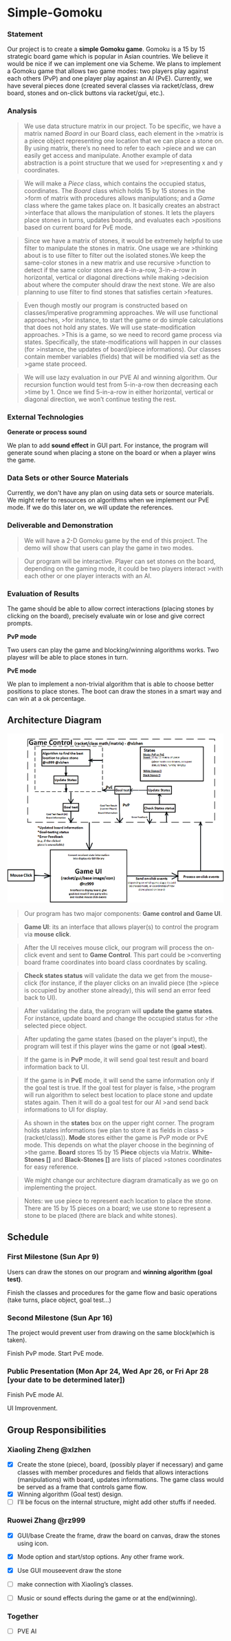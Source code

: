 # Simple-Gomoku

### Statement
Our project is to create a **simple Gomoku game**. Gomoku is a 15 by 15 strategic board game which is popular in Asian countries. We believe it would be nice if we can implement one via Scheme. We plans to implement a Gomoku game that allows two game modes: two players play against each others (PvP) and one player play against an AI (PvE). Currently, we have several pieces done (created several classes via racket/class, drew board, stones and on-click buttons via racket/gui, etc.). 

### Analysis
>We use data structure matrix in our project. To be specific, we have a matrix named *Board* in our Board class, each element in the >matrix is a piece object representing one location that we can place a stone on. By using matrix, there’s no need to refer to each >piece and we can easily get access and manipulate. Another example of data abstraction is a point structure that we used for >representing x and y coordinates. 

>We will make a *Piece* class, which contains the occupied status, coordinates. The *Board* class which holds 15 by 15 stones in the >form of matrix with procedures allows manipulations; and a *Game* class where the game takes place on. It basically creates an abstract >interface that allows the manipulation of stones. It lets the players place stones in turns, updates boards, and evaluates each >positions based on current board for PvE mode. 

>Since we have a matrix of stones, it would be extremely helpful to use filter to manipulate the stones in matrix. One usage we are >thinking about is to use filter to filter out the isolated stones.We keep the same-color stones in a new matrix and use recursive >function to detect if the same color stones are 4-in-a-row, 3-in-a-row in horizontal, vertical or diagonal directions while making >decision about where the computer should draw the next stone. We are also planning to use filter to find stones that satisfies certain >features.

>Even though mostly our program is constructed based on classes/imperative programming approaches. We will use functional approaches, >for instance, to start the game or do simple calculations that does not hold any states. We will use state-modification approaches. >This is a game, so we need to record game process via states. Specifically, the state-modifications will happen in our classes (for >instance, the updates of board/piece informations). Our classes contain member variables (fields) that will be modified via set! as the >game state proceed. 

>We will use lazy evaluation in our PVE AI and winning algorithm. Our recursion function would test from 5-in-a-row then decreasing each >time by 1. Once we find 5-in-a-row in either horizontal, vertical or diagonal direction, we won’t continue testing the rest.

### External Technologies

**Generate or process sound**

We plan to add **sound effect** in GUI part. For instance, the program will generate sound when placing a stone on the board or when a player wins the game.


### Data Sets or other Source Materials

Currently, we don't have any plan on using data sets or source materials. 
We might refer to resources on algorithms when we implement our PvE mode. If we do this later on, we will update the references.

### Deliverable and Demonstration

>We will have a 2-D Gomoku game by the end of this project. The demo will show that users can play the game in two modes.

>Our program will be interactive. Player can set stones on the board, depending on the gaming mode, it could be two players interact >with each other or one player interacts with an AI. 

### Evaluation of Results


The game should be able to allow correct interactions (placing stones by clicking on the board), precisely evaluate win or lose and give correct prompts.


**PvP mode**

Two users can play the game and blocking/winning algorithms works.
Two playesr will be able to place stones in turn.

**PvE mode**

We plan to implement a non-trivial algorithm that is able to choose better positions to place stones. 
The boot can draw the stones in a smart way and can win at a ok percentage.

## Architecture Diagram

![ArchitectureDiagramUpdate](https://github.com/oplS17projects/Simple-Gomoku/blob/master/ArchitectureDiagramUpdate.png?raw=true)

>Our program has two major components: **Game control and Game UI**.

>**Game UI**: its an interface that allows player(s) to control the program via **mouse click**. 

>After the UI receives mouse click, our program will process the on-click event and sent to **Game Control**. This part could be >converting board frame coordinates into board class coordnates by scaling.

>**Check states status** will validate the data we get from the mouse-click (for instance, if the player clicks on an invalid piece (the >piece is occupied by another stone already), this will send an error feed back to UI). 

>After validating the data, the program will **update the game states**. For instance, update board and change the occupied status for >the selected piece object.

>After updating the game states (based on the player's input), the program will test if this player wins the game or not (**goal >test**). 

>If the game is in **PvP** mode, it will send goal test result and board information back to UI. 

>If the game is in **PvE** mode, it will send the same information only if the goal test is true. If the goal test for player is false, >the program will run algorithm to select best location to place stone and update states again. Then it will do a goal test for our AI >and send back informations to UI for display.

>As shown in the **states** box on the upper right corner. The program holds states informations (we plan to store it as fields in class >(racket/class)). **Mode** stores either the game is PvP mode or PvE mode. This depends on what the player choose in the beginning of >the game. **Board** stores 15 by 15 **Piece** objects via Matrix. **White-Stones []** and **Black-Stones []** are lists of placed >stones coordinates for easy reference. 

>We might change our architecture diagram dramatically as we go on implementing the project. 

>Notes: we use piece to represent each location to place the stone. There are 15 by 15 pieces on a board;
>       we use stone to represent a stone to be placed (there are black and white stones). 
       

## Schedule
### First Milestone (Sun Apr 9)

Users can draw the stones on our program and **winning algorithm (goal test)**.

Finish the classes and procedures for the game flow and basic operations (take turns, place object, goal test...)

### Second Milestone (Sun Apr 16)

The project would prevent user from drawing on the same block(which is taken).

Finish PvP mode. Start PvE mode.

### Public Presentation (Mon Apr 24, Wed Apr 26, or Fri Apr 28 [your date to be determined later])

Finish PvE mode AI. 

UI Improvenment.  

## Group Responsibilities

### Xiaoling Zheng @xlzhen
- [x] Create the stone (piece), board, (possibly player if necessary) and game classes with member procedures and fields that allows interactions (manipulations) with board, updates informations. The game class would be served as a frame that controls game flow.
- [x] Winning algorithm (Goal test) design.
- [ ] I’ll be focus on the internal structure, might add other stuffs if needed.

### Ruowei Zhang @rz999
- [x] GUI/base Create the frame, draw the board on canvas, draw the stones using icon. 
- [x] Mode option and start/stop options. Any other frame work.
- [x] Use GUI mouseevent draw the stone
- [ ] make connection with Xiaoling’s classes.
- [ ] Music or sound effects during the game or at the end(winning).


### Together
- [ ] PVE AI
 
